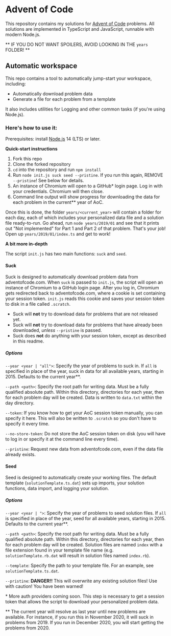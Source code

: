 # Advent of Code
This repository contains my solutions for [Advent of Code](https://adventofcode.com) problems. All solutions are implemented in TypeScript and JavaScript, runnable with modern Node.js.

** IF YOU DO NOT WANT SPOILERS, AVOID LOOKING IN THE `years` FOLDER! **

## Automatic workspace
This repo contains a tool to automatically jump-start your workspace, including:

* Automatically download problem data
* Generate a file for each problem from a template

It also includes utilities for Logging and other common tasks (if you're using Node.js).

### Here's how to use it:
Prerequisites: install [Node.js](https://nodejs.org) 14 (LTS) or later.

**Quick-start instructions**

1. Fork this repo
2. Clone the forked repository
3. `cd` into the repository and run `npm install`
3. Run `node init.js suck seed --pristine`. If you run this again, REMOVE `--pristine`! See below for details.
4. An instance of Chromium will open to a GitHub* login page. Log in with your credentials. Chromium will then close.
5. Command line output will show progress for downloading the data for each problem in the current** year of AoC.

Once this is done, the folder `years/<current_year>` will contain a folder for each day, each of which includes your personalized data file and a solution file ready-to-run. Go ahead, run `node years/2019/01` and see that it prints out "Not implemented" for Part 1 and Part 2 of that problem. That's your job! Open up `years/2019/01/index.ts` and get to work!

**A bit more in-depth**

The script `init.js` has two main functions: `suck` and `seed`.

#### Suck
Suck is designed to automatically download problem data from adventofcode.com. When `suck` is passed to `init.js`, the script will open an instance of Chromium to a GitHub login page. After you log in, Chromium gets redirected back to adventofcode.com, where a cookie is set containing your session token. `init.js` reads this cookie and saves your session token to disk in a file called `.scratch`.

* Suck will **not** try to download data for problems that are not released yet.
* Suck will **not** try to download data for problems that have already been downloaded, *unless* `--pristine` is passed.
* Suck does **not** do anything with your session token, except as described in this readme.

##### Options
`--year <year | "all">`: Specify the year of problems to suck in. If `all` is specified in place of the year, suck in data for all available years, starting in 2015. Defaults to the current year**.

`--path <path>`: Specify the root path for writing data. Must be a fully qualified absolute path. Within this directory, directories for each year, then for each problem day will be created. Data is written to `data.txt` within the day directory.

`--token`: If you know how to get your AoC session token manually, you can specify it here. This will also be written to `.scratch` so you don't have to specify it every time.

`--no-store-token`: Do not store the AoC session token on disk (you will have to log in or specify it at the command line every time).

`--pristine`: Request new data from adventofcode.com, even if the data file already exists.

#### Seed
Seed is designed to automatically create your working files. The default template (`solutionTemplate.ts.dat`) sets up imports, your solution functions, data import, and logging your solution.

##### Options
`--year <year | ">`: Specify the year of problems to seed solution files. If `all` is specified in place of the year, seed for all available years, starting in 2015. Defaults to the current year**.

`--path <path>`: Specify the root path for writing data. Must be a fully qualified absolute path. Within this directory, directories for each year, then for each problem day will be created. Solution files are named `index` with a file extension found in your template file name (e.g. `solutionTemplate.rb.dat` will result in solution files named `index.rb`).

`--template`: Specify the path to your template file. For an example, see `solutionTemplate.ts.dat`.

`--pristine`: **DANGER!!** This will overwrite any existing solution files! Use with caution! You have been warned!

\* More auth providers coming soon. This step is necessary to get a session token that allows the script to download your personalized problem data.

** The current year will resolve as last year until new problems are available. For instance, if you run this in November 2020, it will suck in problems from 2019. If you run in December 2020, you will start getting the problems from 2020.